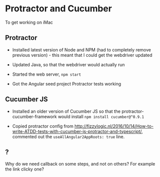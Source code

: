 # Protractor and Cucumber

To get working on iMac

## Protractor

* Installed latest version of Node and NPM (had to completely remove 
previous version) - this meant that I could get the webdriver updated

* Updated Java, so that the webdriver would actually run

* Started the web server, `npm start`

* Got the Angular seed project Protractor tests working

## Cucumber JS

* Installed an older version of Cucumber JS so that the 
protractor-cucumber-framework would install `npm install cucumber@^0.9.1`

* Copied protractor config from <http://fizzylogic.nl/2016/10/14/How-to-write-ATDD-tests-with-cucumber-js-protractor-and-typescript/>,
commented out the `useAllAngular2AppRoots: true` line.


## ?

Why do we need callback on some steps, and not on others?  For example the link clicky one?




